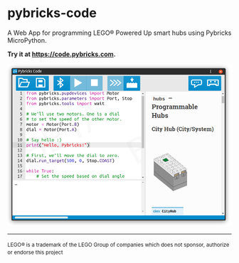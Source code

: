 pybricks-code
=============

A Web App for programming LEGO® Powered Up smart hubs using Pybricks MicroPython.

**Try it at <https://code.pybricks.com>.**

![screenshot](.README/screenshot.png)

---

<small>LEGO® is a trademark of the LEGO Group of companies which does not sponsor, authorize or endorse this project</small>
